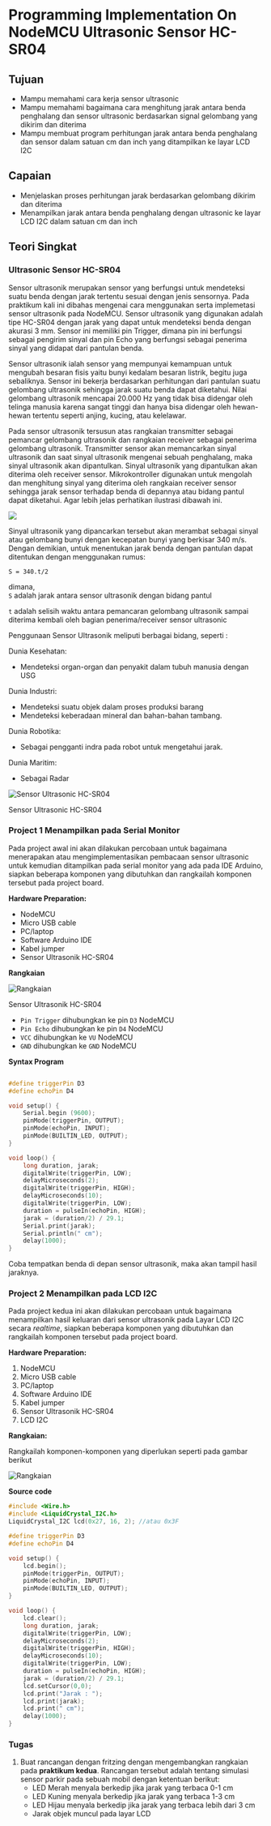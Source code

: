 # Programming Implementation On NodeMCU Ultrasonic Sensor HC-SR04

## Tujuan
- Mampu memahami cara kerja sensor ultrasonic
- Mampu memahami bagaimana cara menghitung jarak antara benda penghalang dan sensor ultrasonic berdasarkan signal gelombang yang dikirim dan diterima
- Mampu membuat program perhitungan jarak antara benda penghalang dan sensor dalam satuan cm dan inch yang ditampilkan ke layar LCD I2C

## Capaian
- Menjelaskan proses perhitungan jarak berdasarkan gelombang dikirim dan diterima
- Menampilkan jarak antara benda penghalang dengan ultrasonic ke layar LCD I2C dalam satuan cm dan inch

## Teori Singkat

### Ultrasonic Sensor HC-SR04
Sensor ultrasonik merupakan sensor yang berfungsi untuk mendeteksi suatu benda dengan jarak tertentu sesuai dengan jenis sensornya. Pada praktikum kali ini dibahas mengenai cara menggunakan serta implemetasi sensor ultrasonik pada NodeMCU. Sensor ultrasonik yang digunakan adalah tipe HC-SR04 dengan jarak yang dapat untuk mendeteksi benda dengan akurasi 3 mm. Sensor ini memiliki pin Trigger, dimana pin ini berfungsi sebagai pengirim sinyal dan pin Echo yang berfungsi sebagai penerima sinyal yang didapat dari pantulan benda. 

Sensor ultrasonik ialah sensor yang mempunyai kemampuan untuk mengubah besaran fisis yaitu bunyi kedalam besaran listrik, begitu juga sebaliknya. Sensor ini bekerja berdasarkan perhitungan dari pantulan suatu gelombang ultrasonik sehingga jarak suatu benda dapat diketahui. Nilai gelombang ultrasonik mencapai 20.000 Hz yang tidak bisa didengar oleh telinga manusia karena sangat tinggi dan hanya bisa didengar oleh hewan-hewan tertentu seperti anjing, kucing, atau kelelawar.

Pada sensor ultrasonik tersusun atas rangkaian transmitter sebagai pemancar gelombang ultrasonik  dan rangkaian receiver sebagai penerima gelombang ultrasonik. Transmitter sensor akan memancarkan sinyal ultrasonik dan saat sinyal ultrasonik mengenai sebuah penghalang, maka sinyal ultrasonik akan dipantulkan. Sinyal ultrasonik yang dipantulkan akan diterima oleh receiver sensor. Mikrokontroller digunakan untuk mengolah dan menghitung sinyal yang diterima oleh rangkaian receiver sensor sehingga jarak sensor terhadap benda di depannya atau bidang pantul dapat diketahui. Agar lebih jelas perhatikan ilustrasi dibawah ini.

![](images/01.png)

Sinyal ultrasonik yang dipancarkan tersebut akan merambat sebagai sinyal atau gelombang bunyi dengan kecepatan bunyi yang berkisar 340 m/s. Dengan demikian, untuk menentukan jarak benda dengan pantulan dapat ditentukan dengan menggunakan rumus:

```S = 340.t/2```

dimana, 		
`S` adalah jarak antara sensor ultrasonik dengan bidang pantul

`t` adalah selisih waktu antara pemancaran gelombang ultrasonik sampai diterima kembali oleh bagian penerima/receiver sensor ultrasonic

Penggunaan Sensor Ultrasonik meliputi berbagai bidang, seperti :

Dunia Kesehatan: 
- Mendeteksi organ-organ dan penyakit dalam tubuh manusia dengan USG

Dunia Industri:
- Mendeteksi suatu objek dalam proses produksi barang
- Mendeteksi keberadaan mineral dan bahan-bahan tambang.

Dunia Robotika:
- Sebagai pengganti indra pada robot untuk mengetahui jarak.

Dunia Maritim: 
- Sebagai Radar

![Sensor Ultrasonic HC-SR04](images/02.png)

Sensor Ultrasonic HC-SR04

### Project 1 Menampilkan pada Serial Monitor
Pada project awal ini akan dilakukan percobaan untuk bagaimana menerapakan atau mengimplementasikan pembacaan sensor ultrasonic untuk kemudian ditampilkan pada serial monitor yang ada pada IDE Arduino, siapkan beberapa komponen yang dibutuhkan dan rangkailah komponen tersebut pada project board. 

**Hardware Preparation:**
+ NodeMCU
+ Micro USB cable
+ PC/laptop
+ Software Arduino IDE
+ Kabel jumper
+ Sensor Ultrasonik HC-SR04

**Rangkaian**

![Rangkaian](images/06.png)

Sensor Ultrasonik HC-SR04
- `Pin Trigger` dihubungkan ke pin `D3` NodeMCU
- `Pin Echo` dihubungkan ke pin `D4` NodeMCU
- `VCC` dihubungkan ke `VU` NodeMCU
- `GND` dihubungkan ke `GND` NodeMCU

**Syntax Program**

```c++

#define triggerPin D3
#define echoPin D4

void setup() {
    Serial.begin (9600);
    pinMode(triggerPin, OUTPUT);
    pinMode(echoPin, INPUT);
    pinMode(BUILTIN_LED, OUTPUT);
}

void loop() {
    long duration, jarak;
    digitalWrite(triggerPin, LOW);
    delayMicroseconds(2);
    digitalWrite(triggerPin, HIGH);
    delayMicroseconds(10);
    digitalWrite(triggerPin, LOW);
    duration = pulseIn(echoPin, HIGH);
    jarak = (duration/2) / 29.1;
    Serial.print(jarak);
    Serial.println(" cm");
    delay(1000);
}
```

Coba tempatkan benda di depan sensor ultrasonik, maka akan tampil hasil jaraknya.

### Project 2 Menampilkan pada LCD I2C
Pada project kedua ini akan dilakukan percobaan untuk bagaimana menampilkan hasil keluaran dari sensor ultrasonik pada Layar LCD I2C secara *realtime*, siapkan beberapa komponen yang dibutuhkan dan rangkailah komponen tersebut pada project board.

**Hardware Preparation:**
1. NodeMCU
2. Micro USB cable
3. PC/laptop
4. Software Arduino IDE
5. Kabel jumper
6. Sensor Ultrasonik HC-SR04
7. LCD I2C

**Rangkaian:**

Rangkailah komponen-komponen yang diperlukan seperti pada gambar berikut

![Rangkaian](images/08.png)

**Source code**

```c++
#include <Wire.h>
#include <LiquidCrystal_I2C.h>
LiquidCrystal_I2C lcd(0x27, 16, 2); //atau 0x3F

#define triggerPin D3
#define echoPin D4

void setup() {
    lcd.begin();
    pinMode(triggerPin, OUTPUT);
    pinMode(echoPin, INPUT);
    pinMode(BUILTIN_LED, OUTPUT);
}

void loop() {
    lcd.clear();
    long duration, jarak;
    digitalWrite(triggerPin, LOW);
    delayMicroseconds(2);
    digitalWrite(triggerPin, HIGH);
    delayMicroseconds(10);
    digitalWrite(triggerPin, LOW);
    duration = pulseIn(echoPin, HIGH);
    jarak = (duration/2) / 29.1;
    lcd.setCursor(0,0);
    lcd.print("Jarak : ");
    lcd.print(jarak);
    lcd.print(" cm");
    delay(1000);
}
```

### Tugas
1. Buat rancangan dengan fritzing dengan mengembangkan rangkaian pada **praktikum kedua**. Rancangan tersebut adalah tentang simulasi sensor parkir pada sebuah mobil dengan ketentuan berikut:
    - LED Merah menyala berkedip jika jarak yang terbaca 0-1 cm
    - LED Kuning menyala berkedip jika jarak yang terbaca 1-3 cm
    - LED Hijau menyala berkedip jika jarak yang terbaca  lebih dari 3 cm
    - Jarak objek muncul pada layar LCD